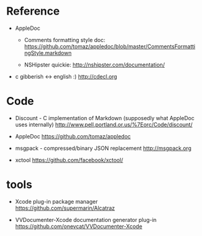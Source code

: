 Reference
===

- AppleDoc
  -  Comments formatting style doc:
      https://github.com/tomaz/appledoc/blob/master/CommentsFormattingStyle.markdown

  - NSHipster quickie:
      http://nshipster.com/documentation/


- c gibberish <-> english  :)
  http://cdecl.org

   
Code
===

- Discount - C implementation of Markdown (supposedly what AppleDoc uses internally)
  http://www.pell.portland.or.us/%7Eorc/Code/discount/

- AppleDoc
  https://github.com/tomaz/appledoc



- msgpack - compressed/binary JSON replacement 
  http://msgpack.org

- xctool
  https://github.com/facebook/xctool/


tools
===

- Xcode plug-in package manager
  https://github.com/supermarin/Alcatraz

- VVDocumenter-Xcode documentation generator plug-in
  https://github.com/onevcat/VVDocumenter-Xcode

